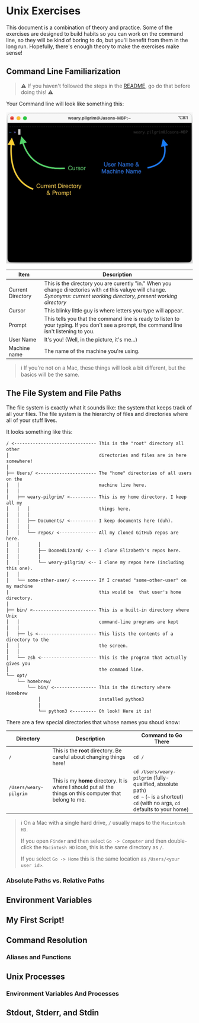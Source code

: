 # Unix Exercises

This document is a combination of theory and practice. Some of the exercises are designed to build habits so you can work on the command line, so they will be kind of boring to do, but you'll benefit from them in the long run. Hopefully, there's enough theory to make the exercises make sense!

## Command Line Familiarization

> :warning: If you haven't followed the steps in the [README](./README.md), go do that before doing this! :warning:

Your Command line will look like something this:

![Command Line](./img/command-line-intro.png)

| Item | Description|
|-|-|
| Current Directory | This is the directory you are curently "in." When you change directories with `cd` this valuye will change. <br> _Synonyms: current working directory, present working directory_ |
| Cursor | This blinky little guy is where letters you type will appear. |
| Prompt | This tells you that the command line is ready to listen to your typing. If you don't see a prompt, the command line isn't listening to you. |
| User Name | It's you! (Well, in the picture, it's me...) |
| Machine name | The name of the machine you're using. |

> :information_source: If you're not on a Mac, these things will look a bit different, but the basics will be the same.

## The File System and File Paths

The file system is exactly what it sounds like: the system that keeps track of all your files. The file system is the hierarchy of files and directories where all of your stuff lives.

It looks something like this:

```
/ <------------------------------- This is the "root" directory all other
│                                  directories and files are in here somewhere!
│
├── Users/ <---------------------- The "home" directories of all users on the
│   │                              machine live here.
│   │
│   ├── weary-pilgrim/ <---------- This is my home directory. I keep all my 
│   │   │                          things here.
│   │   │
│   │   ├── Documents/ <---------- I keep documents here (duh).
│   │   │
│   │   └── repos/ <-------------- All my cloned GitHub repos are here.
│   │       │
│   │       ├── DoomedLizard/ <--- I clone Elizabeth's repos here.
│   │       │
│   │       └── weary-pilgrim/ <-- I clone my repos here (including this one).
│   │
│   └── some-other-user/ <-------- If I created "some-other-user" on my machine
|                                  this would be  that user's home directory.
│
├── bin/ <------------------------ This is a built-in directory where Unix
│   │                              command-line programs are kept
│   │
│   ├── ls <---------------------- This lists the contents of a directory to the
│   │                              the screen.
│   │
│   └── zsh <--------------------- This is the program that actually gives you
│                                  the command line.
└── opt/
    └── homebrew/
        └── bin/ <---------------- This is the directory where Homebrew
            │                      installed python3
            │
            └── python3 <--------- Oh look! Here it is!
```

There are a few special directories that whose names you shoud know:

| Directory | Description | Command to Go There |
|-|-|-|
| `/` | This is the **root** directory. Be careful about changing things here! | `cd /` |
| `/Users/weary-pilgrim` | This is my **home** directory. It is where I should put all the things on this computer that belong to me. | `cd /Users/weary-pilgrim` (fully-qualified, absolute path) <br/> `cd ~` (`~` is a shortcut) <br/> `cd` (with no args, `cd` defaults to your home) |

> :information_source: On a Mac with a single hard drive, `/` usually maps to the `Macintosh HD`.
>
> If you open `Finder` and then select `Go -> Computer` and then double-click the `Macintosh HD` icon, this is the same directory as `/`.
>
> If you select `Go -> Home` this is the same location as `/Users/<your user id>`.

### Absolute Paths vs. Relative Paths

## Environment Variables

## My First Script!

## Command Resolution

### Aliases and Functions

## Unix Processes

### Environment Variables And Processes

## Stdout, Stderr, and Stdin


